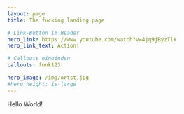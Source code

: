 ```yaml
---
layout: page
title: The fucking landing page

# Link-Button im Header
hero_link: https://www.youtube.com/watch?v=4jq9jByzTlk
hero_link_text: Action!

# Callouts einbinden
callouts: funk123

hero_image: /img/ortst.jpg
#hero_height: is-large
---
```


Hello World!

